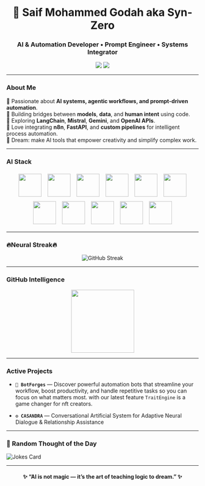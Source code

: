 <h1 align="center">🤖 Saif Mohammed Godah aka Syn-Zero</h1>
<h3 align="center">AI & Automation Developer • Prompt Engineer • Systems Integrator</h3>

<p align="center">
  <img src="https://img.shields.io/badge/focus-Automation%20%26%20Agentic%20AI-ff00ff?style=flat-square"/>
  <img src="https://img.shields.io/badge/location-Planet%20Earth%20(UTC%2B3)-00ffff?style=flat-square"/>
</p>

---

### About Me
🔹 Passionate about **AI systems, agentic workflows, and prompt-driven automation**.  
🔹 Building bridges between **models**, **data**, and **human intent** using code.  
🔹 Exploring **LangChain**, **Mistral**, **Gemini**, and **OpenAI APIs**.  
🔹 Love integrating **n8n**, **FastAPI**, and **custom pipelines** for intelligent process automation.  
🔹 Dream: make AI tools that empower creativity and simplify complex work.

---

### AI Stack

<p align="center">
  <img src="https://raw.githubusercontent.com/SaifMohammedGodah-ofc/SaifMohammedGodah-ofc/main/icon/1.png" width="60" style="margin:6px;"/>
  <img src="https://raw.githubusercontent.com/SaifMohammedGodah-ofc/SaifMohammedGodah-ofc/main/icon/2.png" width="60" style="margin:6px;"/>
<img src="https://raw.githubusercontent.com/SaifMohammedGodah-ofc/SaifMohammedGodah-ofc/main/icon/3.png" width="60" style="margin:6px;"/>
<img src="https://raw.githubusercontent.com/SaifMohammedGodah-ofc/SaifMohammedGodah-ofc/main/icon/4.png" width="60" style="margin:6px;"/>
<img src="https://raw.githubusercontent.com/SaifMohammedGodah-ofc/SaifMohammedGodah-ofc/main/icon/5.png" width="60" style="margin:6px;"/>
<img src="https://raw.githubusercontent.com/SaifMohammedGodah-ofc/SaifMohammedGodah-ofc/main/icon/6.png" width="60" style="margin:6px;"/>
<img src="https://raw.githubusercontent.com/SaifMohammedGodah-ofc/SaifMohammedGodah-ofc/main/icon/7.png" width="60" style="margin:6px;"/>
<img src="https://raw.githubusercontent.com/SaifMohammedGodah-ofc/SaifMohammedGodah-ofc/main/icon/8.png" width="60" style="margin:6px;"/>
<img src="https://raw.githubusercontent.com/SaifMohammedGodah-ofc/SaifMohammedGodah-ofc/main/icon/9.png" width="60" style="margin:6px;"/>
<img src="https://raw.githubusercontent.com/SaifMohammedGodah-ofc/SaifMohammedGodah-ofc/main/icon/10.png" width="60" style="margin:6px;"/>
<img src="https://raw.githubusercontent.com/SaifMohammedGodah-ofc/SaifMohammedGodah-ofc/main/icon/11.png" width="60" style="margin:6px;"/>

</p>

---
### 🔥Neural Streak🔥
<p align="center">
  <img src="https://streak-stats.demolab.com?user=SaifMohammedGodah-ofc&theme=tokyonight&ring=00ffff&fire=ff00ff&currStreakNum=ffffff" alt="GitHub Streak"/>
</p>

---

### GitHub Intelligence
<p align="center">
  <img src="https://github-readme-stats.vercel.app/api?username=SaifMohammedGodah-ofc&show_icons=true&theme=tokyonight&title_color=00ffff&icon_color=ff00ff&text_color=ffffff&bg_color=0d1117" height="165">
</p>

---

### Active Projects
- **`🤖 BotForges`** — Discover powerful automation bots that streamline your workflow, boost productivity, and handle repetitive tasks so you can focus on what matters most. with our latest feature `TraitEngine` is a game changer for nft creators.
  
- **`⚙️ CASANDRA`** — Conversational Artificial System for Adaptive Neural Dialogue & Relationship Assistance

---

### 💬 Random Thought of the Day

![Jokes Card](https://readme-jokes.vercel.app/api?theme=tokyonight)

---

<h4 align="center">✨ “AI is not magic — it’s the art of teaching logic to dream.” ✨ </h4> 
